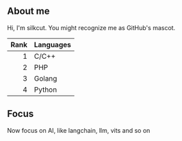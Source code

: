## About me

Hi, I'm silkcut. You might recognize me as GitHub's mascot.

| Rank | Languages |
|-----:|-----------|
|     1| C/C++|
|     2| PHP    |
|     3| Golang       |
|     4| Python       |

## Focus
Now focus on AI, like langchain, llm, vits and so on

<!--
**silkcutKs/silkcutKs** is a ✨ _special_ ✨ repository because its `README.md` (this file) appears on your GitHub profile.

Here are some ideas to get you started:

- 🔭 I’m currently working on ...
- 🌱 I’m currently learning ...
- 👯 I’m looking to collaborate on ...
- 🤔 I’m looking for help with ...
- 💬 Ask me about ...
- 📫 How to reach me: ...
- 😄 Pronouns: ...
- ⚡ Fun fact: ...
-->
